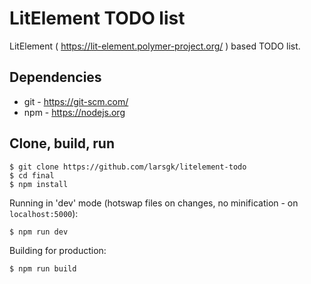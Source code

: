 # LitElement TODO list

LitElement ( https://lit-element.polymer-project.org/ ) based TODO list.

## Dependencies

* git - https://git-scm.com/
* npm - https://nodejs.org 

## Clone, build, run

```
$ git clone https://github.com/larsgk/litelement-todo
$ cd final
$ npm install
```

Running in 'dev' mode (hotswap files on changes, no minification - on ```localhost:5000```):

```
$ npm run dev
```

Building for production:

```
$ npm run build
```

